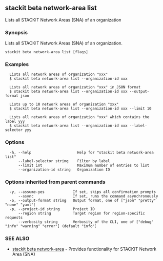 ## stackit beta network-area list

Lists all STACKIT Network Areas (SNA) of an organization

### Synopsis

Lists all STACKIT Network Areas (SNA) of an organization.

```
stackit beta network-area list [flags]
```

### Examples

```
  Lists all network areas of organization "xxx"
  $ stackit beta network-area list --organization-id xxx

  Lists all network areas of organization "xxx" in JSON format
  $ stackit beta network-area list --organization-id xxx --output-format json

  Lists up to 10 network areas of organization "xxx"
  $ stackit beta network-area list --organization-id xxx --limit 10

  Lists all network areas of organization "xxx" which contains the label yyy
  $ stackit beta network-area list --organization-id xxx --label-selector yyy
```

### Options

```
  -h, --help                     Help for "stackit beta network-area list"
      --label-selector string    Filter by label
      --limit int                Maximum number of entries to list
      --organization-id string   Organization ID
```

### Options inherited from parent commands

```
  -y, --assume-yes             If set, skips all confirmation prompts
      --async                  If set, runs the command asynchronously
  -o, --output-format string   Output format, one of ["json" "pretty" "none" "yaml"]
  -p, --project-id string      Project ID
      --region string          Target region for region-specific requests
      --verbosity string       Verbosity of the CLI, one of ["debug" "info" "warning" "error"] (default "info")
```

### SEE ALSO

* [stackit beta network-area](./stackit_beta_network-area.md)	 - Provides functionality for STACKIT Network Area (SNA)

